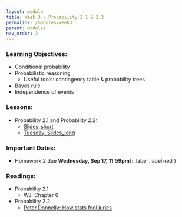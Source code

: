```yaml
---
layout: module
title: Week 3 - Probability 2.1 & 2.2
permalink: /modules/week3
parent: Modules
nav_order: 3
---
```


### Learning Objectives:
* Conditional probability
* Probabilistic reasoning
    * Useful tools: contingency table & probability trees
* Bayes rule
* Independence of events

 
### Lessons:
* Probability 2.1 and Probability 2.2:
  * [Slides_short](https://xinchenyu.github.io/csc380/Slides/25f380_probability2_short.pdf)
  * [Tuesday: Slides_long](https://xinchenyu.github.io/csc380/Slides/25f380_probability2_long_tues.pdf)


### Important Dates:
* Homework 2 due **Wednesday, Sep 17, 11:59pm**{: .label .label-red }


### Readings:
* Probability 2.1
    * WJ: Chapter 6
* Probability 2.2
    * [Peter Donnelly: How stats fool juries](https://www.youtube.com/watch?v=kLmzxmRcUTo)

